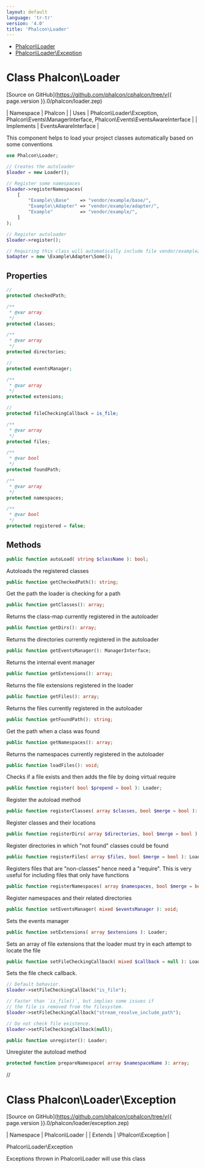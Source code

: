 ```yaml
---
layout: default
language: 'tr-tr'
version: '4.0'
title: 'Phalcon\Loader'
---
```


* [Phalcon\Loader](#Loader)
* [Phalcon\Loader\Exception](#Loader_Exception)

<h1 id="Loader">Class Phalcon\Loader</h1>

[Source on GitHub](https://github.com/phalcon/cphalcon/tree/v{{ page.version }}.0/phalcon/loader.zep)

| Namespace | Phalcon | | Uses | Phalcon\Loader\Exception, Phalcon\Events\ManagerInterface, Phalcon\Events\EventsAwareInterface | | Implements | EventsAwareInterface |

This component helps to load your project classes automatically based on some conventions

```php
use Phalcon\Loader;

// Creates the autoloader
$loader = new Loader();

// Register some namespaces
$loader->registerNamespaces(
    [
        "Example\\Base"    => "vendor/example/base/",
        "Example\\Adapter" => "vendor/example/adapter/",
        "Example"          => "vendor/example/",
    ]
);

// Register autoloader
$loader->register();

// Requiring this class will automatically include file vendor/example/adapter/Some.php
$adapter = new \Example\Adapter\Some();
```

## Properties

```php
//
protected checkedPath;

/**
 * @var array
 */
protected classes;

/**
 * @var array
 */
protected directories;

//
protected eventsManager;

/**
 * @var array
 */
protected extensions;

//
protected fileCheckingCallback = is_file;

/**
 * @var array
 */
protected files;

/**
 * @var bool
 */
protected foundPath;

/**
 * @var array
 */
protected namespaces;

/**
 * @var bool
 */
protected registered = false;

```

## Methods

```php
public function autoLoad( string $className ): bool;
```

Autoloads the registered classes

```php
public function getCheckedPath(): string;
```

Get the path the loader is checking for a path

```php
public function getClasses(): array;
```

Returns the class-map currently registered in the autoloader

```php
public function getDirs(): array;
```

Returns the directories currently registered in the autoloader

```php
public function getEventsManager(): ManagerInterface;
```

Returns the internal event manager

```php
public function getExtensions(): array;
```

Returns the file extensions registered in the loader

```php
public function getFiles(): array;
```

Returns the files currently registered in the autoloader

```php
public function getFoundPath(): string;
```

Get the path when a class was found

```php
public function getNamespaces(): array;
```

Returns the namespaces currently registered in the autoloader

```php
public function loadFiles(): void;
```

Checks if a file exists and then adds the file by doing virtual require

```php
public function register( bool $prepend = bool ): Loader;
```

Register the autoload method

```php
public function registerClasses( array $classes, bool $merge = bool ): Loader;
```

Register classes and their locations

```php
public function registerDirs( array $directories, bool $merge = bool ): Loader;
```

Register directories in which "not found" classes could be found

```php
public function registerFiles( array $files, bool $merge = bool ): Loader;
```

Registers files that are "non-classes" hence need a "require". This is very useful for including files that only have functions

```php
public function registerNamespaces( array $namespaces, bool $merge = bool ): Loader;
```

Register namespaces and their related directories

```php
public function setEventsManager( mixed $eventsManager ): void;
```

Sets the events manager

```php
public function setExtensions( array $extensions ): Loader;
```

Sets an array of file extensions that the loader must try in each attempt to locate the file

```php
public function setFileCheckingCallback( mixed $callback = null ): Loader;
```

Sets the file check callback.

```php
// Default behavior.
$loader->setFileCheckingCallback("is_file");

// Faster than `is_file()`, but implies some issues if
// the file is removed from the filesystem.
$loader->setFileCheckingCallback("stream_resolve_include_path");

// Do not check file existence.
$loader->setFileCheckingCallback(null);
```

```php
public function unregister(): Loader;
```

Unregister the autoload method

```php
protected function prepareNamespace( array $namespaceName ): array;
```

//

<h1 id="Loader_Exception">Class Phalcon\Loader\Exception</h1>

[Source on GitHub](https://github.com/phalcon/cphalcon/tree/v{{ page.version }}.0/phalcon/loader/exception.zep)

| Namespace | Phalcon\Loader | | Extends | \Phalcon\Exception |

Phalcon\Loader\Exception

Exceptions thrown in Phalcon\Loader will use this class